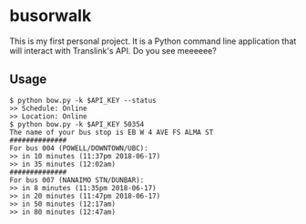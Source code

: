 # busorwalk

This is my first personal project. It is a Python command line application that will interact with Translink's API. Do you see meeeeee?

## Usage

```
$ python bow.py -k $API_KEY --status
>> Schedule: Online
>> Location: Online
$ python bow.py -k $API_KEY 50354
The name of your bus stop is EB W 4 AVE FS ALMA ST
##############
For bus 004 (POWELL/DOWNTOWN/UBC):
>> in 10 minutes (11:37pm 2018-06-17)
>> in 35 minutes (12:02am)
##############
For bus 007 (NANAIMO STN/DUNBAR):
>> in 8 minutes (11:35pm 2018-06-17)
>> in 20 minutes (11:47pm 2018-06-17)
>> in 50 minutes (12:17am)
>> in 80 minutes (12:47am)
```

